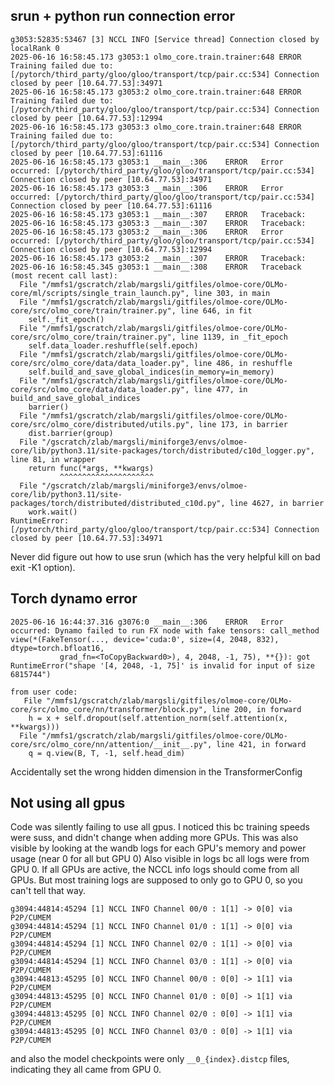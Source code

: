 ## srun + python run connection error

```
g3053:52835:53467 [3] NCCL INFO [Service thread] Connection closed by localRank 0
2025-06-16 16:58:45.173	g3053:1	olmo_core.train.trainer:648	ERROR	Training failed due to:
[/pytorch/third_party/gloo/gloo/transport/tcp/pair.cc:534] Connection closed by peer [10.64.77.53]:34971
2025-06-16 16:58:45.173	g3053:2	olmo_core.train.trainer:648	ERROR	Training failed due to:
[/pytorch/third_party/gloo/gloo/transport/tcp/pair.cc:534] Connection closed by peer [10.64.77.53]:12994
2025-06-16 16:58:45.173	g3053:3	olmo_core.train.trainer:648	ERROR	Training failed due to:
[/pytorch/third_party/gloo/gloo/transport/tcp/pair.cc:534] Connection closed by peer [10.64.77.53]:61116
2025-06-16 16:58:45.173	g3053:1	__main__:306	ERROR	Error occurred: [/pytorch/third_party/gloo/gloo/transport/tcp/pair.cc:534] Connection closed by peer [10.64.77.53]:34971
2025-06-16 16:58:45.173	g3053:3	__main__:306	ERROR	Error occurred: [/pytorch/third_party/gloo/gloo/transport/tcp/pair.cc:534] Connection closed by peer [10.64.77.53]:61116
2025-06-16 16:58:45.173	g3053:1	__main__:307	ERROR	Traceback:
2025-06-16 16:58:45.173	g3053:3	__main__:307	ERROR	Traceback:
2025-06-16 16:58:45.173	g3053:2	__main__:306	ERROR	Error occurred: [/pytorch/third_party/gloo/gloo/transport/tcp/pair.cc:534] Connection closed by peer [10.64.77.53]:12994
2025-06-16 16:58:45.173	g3053:2	__main__:307	ERROR	Traceback:
2025-06-16 16:58:45.345	g3053:1	__main__:308	ERROR	Traceback (most recent call last):
  File "/mmfs1/gscratch/zlab/margsli/gitfiles/olmoe-core/OLMo-core/ml/scripts/single_train_launch.py", line 303, in main
  File "/mmfs1/gscratch/zlab/margsli/gitfiles/olmoe-core/OLMo-core/src/olmo_core/train/trainer.py", line 646, in fit
    self._fit_epoch()
  File "/mmfs1/gscratch/zlab/margsli/gitfiles/olmoe-core/OLMo-core/src/olmo_core/train/trainer.py", line 1139, in _fit_epoch
    self.data_loader.reshuffle(self.epoch)
  File "/mmfs1/gscratch/zlab/margsli/gitfiles/olmoe-core/OLMo-core/src/olmo_core/data/data_loader.py", line 486, in reshuffle
    self.build_and_save_global_indices(in_memory=in_memory)
  File "/mmfs1/gscratch/zlab/margsli/gitfiles/olmoe-core/OLMo-core/src/olmo_core/data/data_loader.py", line 477, in build_and_save_global_indices
    barrier()
  File "/mmfs1/gscratch/zlab/margsli/gitfiles/olmoe-core/OLMo-core/src/olmo_core/distributed/utils.py", line 173, in barrier
    dist.barrier(group)
  File "/gscratch/zlab/margsli/miniforge3/envs/olmoe-core/lib/python3.11/site-packages/torch/distributed/c10d_logger.py", line 81, in wrapper
    return func(*args, **kwargs)
           ^^^^^^^^^^^^^^^^^^^^^
  File "/gscratch/zlab/margsli/miniforge3/envs/olmoe-core/lib/python3.11/site-packages/torch/distributed/distributed_c10d.py", line 4627, in barrier
    work.wait()
RuntimeError: [/pytorch/third_party/gloo/gloo/transport/tcp/pair.cc:534] Connection closed by peer [10.64.77.53]:34971
```

Never did figure out how to use srun (which has the very helpful kill on bad exit -K1 option). 

## Torch dynamo error

```
2025-06-16 16:44:37.316	g3076:0	__main__:306	ERROR	Error occurred: Dynamo failed to run FX node with fake tensors: call_method view(*(FakeTensor(..., device='cuda:0', size=(4, 2048, 832), dtype=torch.bfloat16,
           grad_fn=<ToCopyBackward0>), 4, 2048, -1, 75), **{}): got RuntimeError("shape '[4, 2048, -1, 75]' is invalid for input of size 6815744")

from user code:
   File "/mmfs1/gscratch/zlab/margsli/gitfiles/olmoe-core/OLMo-core/src/olmo_core/nn/transformer/block.py", line 200, in forward
    h = x + self.dropout(self.attention_norm(self.attention(x, **kwargs)))
  File "/mmfs1/gscratch/zlab/margsli/gitfiles/olmoe-core/OLMo-core/src/olmo_core/nn/attention/__init__.py", line 421, in forward
    q = q.view(B, T, -1, self.head_dim)
```

Accidentally set the wrong hidden dimension in the TransformerConfig

## Not using all gpus

Code was silently failing to use all gpus. I noticed this bc training speeds were suss, and didn't change when adding more GPUs. 
This was also visible by looking at the wandb logs for each GPU's memory and power usage (near 0 for all but GPU 0)
Also visible in logs bc all logs were from GPU 0. If all GPUs are active, the NCCL info logs should come from all GPUs. But most training logs are supposed to only go to GPU 0, so you can't tell that way.
```
g3094:44814:45294 [1] NCCL INFO Channel 00/0 : 1[1] -> 0[0] via P2P/CUMEM
g3094:44814:45294 [1] NCCL INFO Channel 01/0 : 1[1] -> 0[0] via P2P/CUMEM
g3094:44814:45294 [1] NCCL INFO Channel 02/0 : 1[1] -> 0[0] via P2P/CUMEM
g3094:44814:45294 [1] NCCL INFO Channel 03/0 : 1[1] -> 0[0] via P2P/CUMEM
g3094:44813:45295 [0] NCCL INFO Channel 00/0 : 0[0] -> 1[1] via P2P/CUMEM
g3094:44813:45295 [0] NCCL INFO Channel 01/0 : 0[0] -> 1[1] via P2P/CUMEM
g3094:44813:45295 [0] NCCL INFO Channel 02/0 : 0[0] -> 1[1] via P2P/CUMEM
g3094:44813:45295 [0] NCCL INFO Channel 03/0 : 0[0] -> 1[1] via P2P/CUMEM
```

and also the model checkpoints were only `__0_{index}.distcp` files, indicating they all came from GPU 0.

